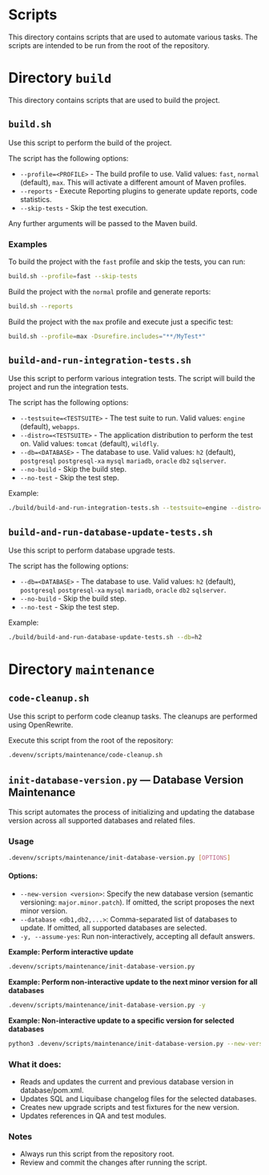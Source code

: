 # Scripts

This directory contains scripts that are used to automate various tasks. 
The scripts are intended to be run from the root of the repository.

# Directory `build`

This directory contains scripts that are used to build the project.

## `build.sh`

Use this script to perform the build of the project.

The script has the following options:

- `--profile=<PROFILE>` - The build profile to use. Valid values: `fast`, `normal` (default), `max`. This will activate a different amount of Maven profiles.
- `--reports` - Execute Reporting plugins to generate update reports, code statistics.
- `--skip-tests` - Skip the test execution.

Any further arguments will be passed to the Maven build. 

### Examples

To build the project with the `fast` profile and skip the tests, you can run:

```bash
build.sh --profile=fast --skip-tests
```

Build the project with the `normal` profile and generate reports:
```bash
build.sh --reports
```

Build the project with the `max` profile and execute just a specific test:
```bash
build.sh --profile=max -Dsurefire.includes="**/MyTest*"
```

## `build-and-run-integration-tests.sh`

Use this script to perform various integration tests. 
The script will build the project and run the integration tests.

The script has the following options:

- `--testsuite=<TESTSUITE>` - The test suite to run. Valid values: `engine` (default), `webapps`.
- `--distro=<TESTSUITE>` - The application distribution to perform the test on. Valid values: `tomcat` (default), `wildfly`.
- `--db=<DATABASE>` - The database to use. Valid values: `h2` (default), `postgresql` `postgresql-xa` `mysql` `mariadb`, `oracle` `db2` `sqlserver`.
- `--no-build` - Skip the build step.
- `--no-test` - Skip the test step.

Example:

```bash
./build/build-and-run-integration-tests.sh --testsuite=engine --distro=wildfly --db=h2
```

## `build-and-run-database-update-tests.sh`

Use this script to perform database upgrade tests.

The script has the following options:

- `--db=<DATABASE>` - The database to use. Valid values: `h2` (default), `postgresql` `postgresql-xa` `mysql` `mariadb`, `oracle` `db2` `sqlserver`.
- `--no-build` - Skip the build step.
- `--no-test` - Skip the test step.

Example:

```bash
./build/build-and-run-database-update-tests.sh --db=h2
```

# Directory `maintenance`

## `code-cleanup.sh`

Use this script to perform code cleanup tasks. 
The cleanups are performed using OpenRewrite.

Execute this script from the root of the repository:

```bash
.devenv/scripts/maintenance/code-cleanup.sh
```

## `init-database-version.py` — Database Version Maintenance

This script automates the process of initializing and updating the database version across all supported databases and related files.

### Usage
```bash
.devenv/scripts/maintenance/init-database-version.py [OPTIONS]
```

#### Options:

- `--new-version <version>`: Specify the new database version (semantic versioning: `major.minor.patch`). If omitted, the script proposes the next minor version.
- `--database <db1,db2,...>`: Comma-separated list of databases to update. If omitted, all supported databases are selected.
- `-y, --assume-yes`: Run non-interactively, accepting all default answers.

**Example: Perform interactive update**

```bash
.devenv/scripts/maintenance/init-database-version.py
```

**Example: Perform non-interactive update to the next minor version for all databases**

```bash
.devenv/scripts/maintenance/init-database-version.py -y
```

**Example: Non-interactive update to a specific version for selected databases**

```bash
python3 .devenv/scripts/maintenance/init-database-version.py --new-version 7.25.0 --database postgres,mysql -y
```

### What it does:

- Reads and updates the current and previous database version in database/pom.xml.
- Updates SQL and Liquibase changelog files for the selected databases.
- Creates new upgrade scripts and test fixtures for the new version.
- Updates references in QA and test modules.

### Notes
- Always run this script from the repository root.
- Review and commit the changes after running the script.
